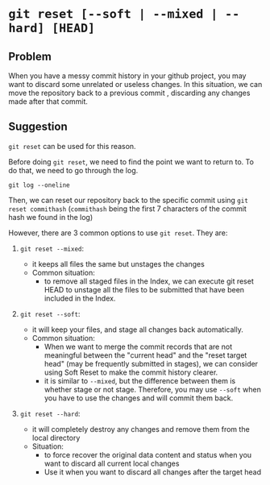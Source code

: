 # `git reset [--soft | --mixed | --hard] [HEAD]`

## Problem

When you have a messy commit history in your github project, you may want to discard some unrelated or useless changes. 
In this situation, we can move the repository back to a previous commit , discarding any changes made after that commit.

## Suggestion

`git reset` can be used for this reason.

Before doing `git reset`, we need to find the point we want to return to. To do that, we need to go through the log.
```shell
git log --oneline
```

Then, we can reset our repository back to the specific commit using `git reset commithash` 
(`commithash` being the first 7 characters of the commit hash we found in the log)

However, there are 3 common options to use `git reset`. They are:

1. `git reset --mixed`:
   - it keeps all files the same but unstages the changes
   - Common situation:
     - to remove all staged files in the Index, 
       we can execute git reset HEAD to unstage all the files to be submitted that have been included in the Index.

2. `git reset --soft`:
   - it will keep your files, and stage all changes back automatically.
   - Common situation:
     - When we want to merge the commit records that are not meaningful between the "current head" and the "reset target head" 
       (may be frequently submitted in stages), we can consider using Soft Reset to make the commit history clearer.
     - it is similar to `--mixed`, but the difference between them is whether stage or not stage. Therefore, you may use `--soft`
       when you have to use the changes and will commit them back.

3. `git reset --hard`:
   - it will completely destroy any changes and remove them from the local directory
   - Situation:
     - to force recover the original data content and status when you want to discard all current local changes
     - Use it when you want to discard all changes after the target head
